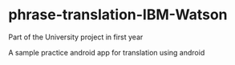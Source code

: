 # phrase-translation-IBM-Watson

Part of the University project in first year

A sample practice android app for translation using android 
